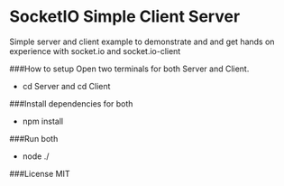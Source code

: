 # SocketIO Simple Client Server
Simple server and client example to demonstrate and and get hands on experience with socket.io and socket.io-client

###How to setup 
Open two terminals for both Server and Client.
- cd Server and cd Client

###Install dependencies for both 
- npm install

###Run both 
- node ./

###License
MIT
